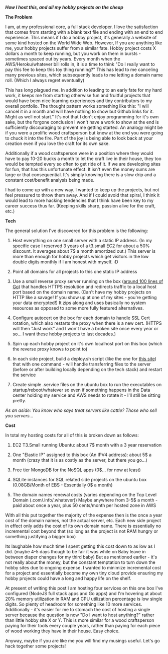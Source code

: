 ***How I host this, and all my hobby projects on the cheap***

**The Problem**

I am, at my professional core, a full stack developer. I love the satisfaction that comes from starting with a blank text file and ending with an end to end experience. This means if I do a hobby project, it's generally a website of some kind hosted on the World Wide Web. However, If you are anything like me, your hobby projects suffer from a similar fate. Hobby project costs X dollars a month to keep running, but you work on them in bursts - sometimes spaced out by years. Every month when the AWS/Heroku/whatever bill rolls in, it is a time to think "Do I really want to pay this fee to keep this toy thing running?" This has lead to me canceling many previous sites, which subsequently leads to me letting a domain name roll. (Which I always regret eventually)

This has long plagued me. In addition to leading to an early fate for my hard work, it keeps me from starting otherwise fun and fruitful projects that would have been nice learning experiences and tiny contributors to my overall portfolio. The thought pattern works something like this: "I will cancel it in a month and will have nothing to show but Github links for it. Might as well not start." It's not that I don't enjoy programming for it's own sake, but the forgone conclusion I won't have a work to show at the end is sufficiently discouraging to prevent me getting started. An analogy might be if you were a prolific wood craftsperson but knew at the end you were going to chuck it into the fire. Part of the joy is being able to look back at your creation even if you love the craft for its own sake.

Additionally if a wood craftsperson were in a position where they would have to pay 10-20 bucks a month to let the craft live in their house, they too would be tempted every so often to get ride of it. If we are developing sites for fun, that has this unfortunate effect. It isn't even the money sums are large or that consequential. It's simply knowing there is a slow drip and a constant cost/benefit analysis being made.

I had to come up with a new way. I wanted to keep up the projects, but not feel pressured to throw them away. And if I could avoid that spiral, I think it would lead to more hacking tendencies that I think have been key to my career success thus far. (Keeping skills sharp, passion alive for the craft, etc.)  

**Tech**

The general solution I've discovered for this problem is the following:

1. Host everything on one small server with a static IP address. (In my specific case I reserved 3 years of a t3.small EC2 for about a 50% discount. It averages about 7$ a month amortized out.) This server is more than enough for hobby projects which get visitors in the low double digits monthly if I am honest with myself. :D

2. Point all domains for all projects to this one static IP address

3. Use a small reverse proxy server running on the box ([around 100 lines of Go](https://github.com/jacksonStone/little_reverse_proxy/blob/main/server.go)) that handles HTTPS resolution and redirects traffic to a local host port based on the domain name. (Can't have my hobby projects on HTTP like a savage! If you show up at one of my sites - you're getting your data encrypted!) It zips along and uses basically no system resources as opposed to some more fully featured alternatives.

4. Configure autocert on the box for each domain to handle SSL Cert rotation, which also restarts the proxy when there is a new cert. (HTTPS will then "Just work" and I won't have a broken site once every year or so... I want these hobby projects to last decades.)

5. Spin up each hobby project on it's own localhost port on this box (which the reverse proxy knows to point to)

6. In each side project, build a deploy.sh script (like the one for [this site](https://github.com/jacksonStone/personal_site/blob/main/deploy.sh)) that with one command - will handle transferring files to the server (before or after building locally depending on the tech stack) and restart the service

7. Create simple .service files on the ubuntu box to run the executables on startup/reboot/whatever so even if something happens in the Data center holding my service and AWS needs to rotate it - I'll still be sitting pretty.

_As an aside: You know who says treat servers like cattle? Those who sell you servers..._

**Cost**

In total my hosting costs for all of this is broken down as follows:

1. EC2 T3.Small running Ubuntu: about 7$ month with a 3 year reservation

2. One "Elastic IP" assigned to this box (An IPV4 address): about 5$ a month (crazy that it is as costly as the server, but there you go...)

3. Free tier MongoDB for the NoSQL apps (0$... for now at least)

4. SQLite instances for SQL related side projects on the ubuntu box (0.08GB/Month of EBS - Essentially 0$ a month)

5. The domain names renewal costs (varies depending on the Top Level Domain (.com/.info/.whatever)) Maybe anywhere from 3-5$ a month - paid about once a year, plus 50 cents/month per hosted zone in AWS
  
With all this put together the majority of the expense then is the once a year cost of the domain names, not the actual server, etc. Each new side project in effect only adds the cost of its own domain name. There is essentially no incremental cost beyond that (so long as the project is not RAM hungry or something justifying a bigger box)

Its laughable how much time I spent getting this cost down to as low as I did.  (maybe 4-5 days though to be fair it was while on Baby leave in between diaper changes for my third baby) But as mentioned earlier - it's not really about the money, but the constant temptation to turn down the hobby sites due to ongoing expense. I wanted to minimize incremental cost for a project and essentially become my own tiny cloud provide ensuring my hobby projects could have a long and happy life on the shelf.  

At present of writing this post I am hosting four services on this one box I've configured (NodeJS full stack apps and Go apps) and I'm hovering at about 20% memory utilization in RAM and CPU utilization percentage is low single digits. So plenty of headroom for something like 10 more services. Additionally - it's easier for me to stomach the cost of hosting a single server because the question is now "Do I want to host anything?" rather than little hobby site X or Y. This is more similar for a wood craftsperson paying for their tools every couple years, rather than paying for each piece of wood working they have in their house. Easy choice.

Anyway, maybe if you are like me you will find my musings useful. Let's go hack together some projects!